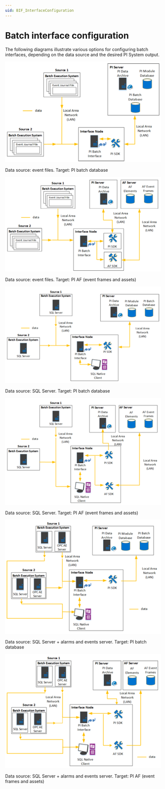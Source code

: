 ```yaml
---
uid: BIF_InterfaceConfiguration
---
```


# Batch interface configuration

<!-- Customized for WonderWare -->

The following diagrams illustrate various options for configuring batch interfaces, depending on the data source and the desired PI System output.

![Interfacemodes](../images/EventfilestargetPIBatchDB.png)

Data source: event files. Target: PI batch database

![Interfacemodes](../images/EventfilestargetPIAF.png)

Data source: event files. Target: PI AF (event frames and assets)

![Interfacemodes](../images/SQLservertargetsPIBatchDB.png)

Data source: SQL Server. Target: PI batch database

![Interfacemodes](../images/SQLservertargetsPIAF.png)

Data source: SQL Server. Target: PI AF (event frames and assets)

![Interfacemodes](../images/SQLserverAlarmsandEventstargetsPIBatchDB.png)

Data source: SQL Server + alarms and events server. Target: PI batch database

![Interfacemodes](../images/SQLserverAlarmsandEventstargetsPIAF.png)

Data source: SQL Server + alarms and events server. Target: PI AF (event frames and assets)
